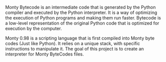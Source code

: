  Monty Bytecode is an intermediate code that is generated by the Python compiler and executed by the Python interpreter. It is a way of optimizing the execution of Python programs and making them run faster. 
Bytecode is a low-level representation of the original Python code that is optimized for execution by the computer.

Monty 0.98 is a scripting language that is first compiled into Monty byte codes (Just like Python). It relies on a unique stack, with specific instructions to manipulate it. The goal of this project is to create an interpreter for Monty ByteCodes files.
